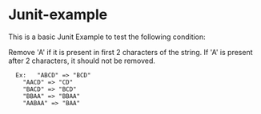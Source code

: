 # Junit-example
This is a basic Junit Example to test the following condition:

Remove 'A' if it is present in first 2 characters of the string. If 'A' is present after 2 characters, it should not be removed.
      
			
      Ex: 	"ABCD" => "BCD"
		"AACD" => "CD"
		"BACD" => "BCD"
		"BBAA" => "BBAA"
		"AABAA" => "BAA"
